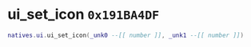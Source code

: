# ui_set_icon `0x191BA4DF`

```lua
natives.ui.ui_set_icon(_unk0 --[[ number ]], _unk1 --[[ number ]])
```